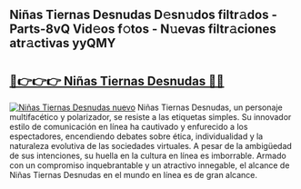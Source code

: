 ## Niñas Tiernas Desnudas D𝚎sn𝚞dos filtr𝚊dos - Parts-8vQ Vid𝚎os f𝚘tos - N𝚞evas filtr𝚊ciones atr𝚊ctivas yyQMY

# <h2><a href="http://mbcnbg.tromn.icu/?c=Ni%c3%b1as+Tiernas+Desnudas">🔗👉👉👉 Niñas Tiernas Desnudas 🔗🔗</a></h2>

[![Niñas Tiernas Desnudas nuevo](https://i.imgur.com/pEAQMta.gif)](http://mbcnbg.tromn.icu/?c=Ni%c3%b1as+Tiernas+Desnudas)
Niñas Tiernas Desnudas, un personaje multifacético y polarizador, se resiste a las etiquetas simples. Su innovador estilo de comunicación en línea ha cautivado y enfurecido a los espectadores, encendiendo debates sobre ética, individualidad y la naturaleza evolutiva de las sociedades virtuales. A pesar de la ambigüedad de sus intenciones, su huella en la cultura en línea es imborrable. Armado con un compromiso inquebrantable y un atractivo innegable, el alcance de Niñas Tiernas Desnudas en el mundo en línea es de gran alcance.
